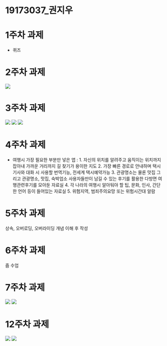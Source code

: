 # 19173037_권지우

# 1주차 과제
- 퀴즈
# 2주차 과제
<img width="" height="" src="./19173037_jiwoo.png"></img>
# 3주차 과제
<img width="" height="" src="./1.PNG"></img>
<img width="" height="" src="./2.PNG"></img>
<img width="" height="" src="./3.PNG"></img>
# 4주차 과제
- 여행시 가장 필요한 부분만 넣은 앱
: 1. 자신의 위치를 알려주고 움직이는 위치까지 잡아내 가까운 거리까지 길 찾기가 용이한 지도
  2. 가장 빠른 경로로 안내하며 택시기사와 대화 시 사용할 번역기능, 전세계 택시예약가능 
  3. 관광명소는 물론 맛집 그리고 관광명소, 맛집, 숙박업소 사용자들만이 남길 수 있는 후기를 활용한 다방면 여행관련후기를 모아둔 자료실
  4. 각 나라의 여행시 알아둬야 할 팁, 문화, 인사, 간단한 언어 등이 들어있는 자료실 
  5. 위험지역, 범죄주의요망 또는 위험시간대 알람
# 5주차 과제
상속, 오버로딩, 오버라이딩 개념 이해 후 작성
# 6주차 과제
줌 수업
# 7주차 과제
<img width="" height="" src="./7we.1.PNG"></img>
<img width="" height="" src="./7we.2.PNG"></img>
# 12주차 과제
<img width="" height="" src="./12week.1.PNG"></img>
<img width="" height="" src="./12week.2.PNG"></img>
